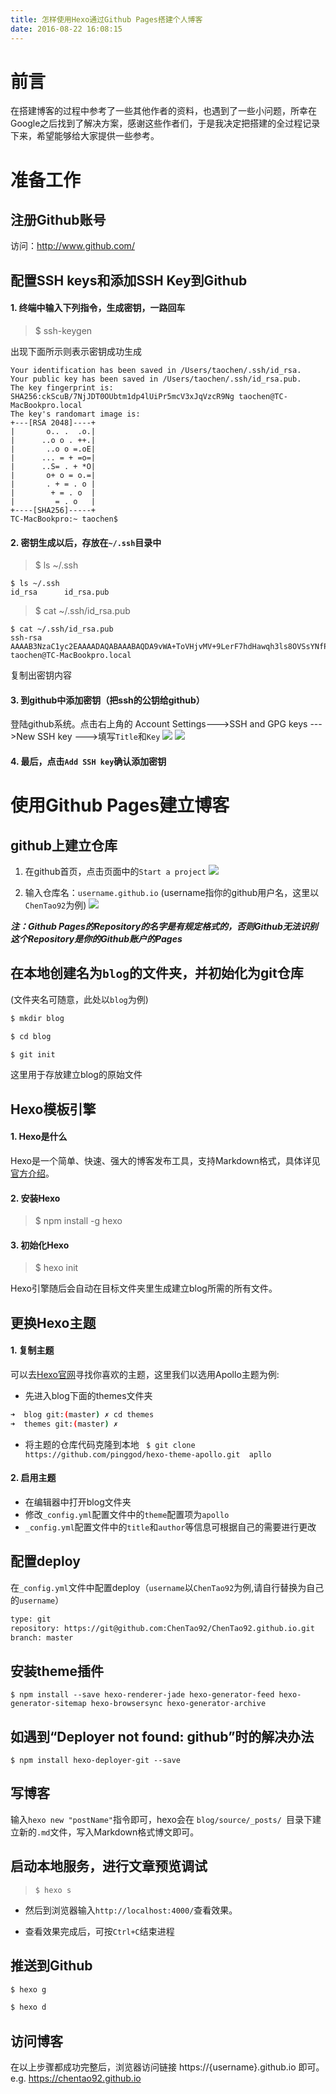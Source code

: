 ```yaml
---
title: 怎样使用Hexo通过Github Pages搭建个人博客
date: 2016-08-22 16:08:15
---
```

# 前言
在搭建博客的过程中参考了一些其他作者的资料，也遇到了一些小问题，所幸在Google之后找到了解决方案，感谢这些作者们，于是我决定把搭建的全过程记录下来，希望能够给大家提供一些参考。

# 准备工作

## 注册Github账号
访问：http://www.github.com/

## 配置SSH keys和添加SSH Key到Github
#### 1. 终端中输入下列指令，生成密钥，一路回车
>$ ssh-keygen

<!--more-->
出现下面所示则表示密钥成功生成
```
Your identification has been saved in /Users/taochen/.ssh/id_rsa.
Your public key has been saved in /Users/taochen/.ssh/id_rsa.pub.
The key fingerprint is:
SHA256:ckScuB/7NjJDT0OUbtm1dp4lUiPr5mcV3xJqVzcR9Ng taochen@TC-MacBookpro.local
The key's randomart image is:
+---[RSA 2048]----+
|       o.. .  .o.|
|      ..o o . ++.|
|       ..o o =.oE|
|      ... = + =o=|
|      ..S= . + *O|
|       o+ o = o.=|
|       . + = . o |
|        + = . o  |
|         = . o   |
+----[SHA256]-----+
TC-MacBookpro:~ taochen$ 
```

#### 2. 密钥生成以后，存放在`~/.ssh`目录中
> $ ls ~/.ssh

```
$ ls ~/.ssh
id_rsa      id_rsa.pub
```

> $ cat ~/.ssh/id_rsa.pub
 

```
$ cat ~/.ssh/id_rsa.pub 
ssh-rsa AAAAB3NzaC1yc2EAAAADAQABAAABAQDA9vWA+ToVHjvMV+9LerF7hdHawqh3ls8OVSsYNfP2ppLS4/w47cWKOR+9Dv6cgqJLstDt7mgnbcpFcztLYZKBy1ZPBgOA1tYtxDIA2pDMIKsYd9M7UosgavCMgBg0dlO1y+xUhnyShqduDHblCCUjM9D+rB6HipeNQWZLWNZ39anPvjTp9ZizdDTtPYi7zaB/fcUatqxeHkFUjHm6WYaC/gQrYsqj1LAonQCdfdgHL8VZg2sXTxl+AOZfX1ZGTs3qXFAoUkDWaMQKC3UNTNrUC9MwNcs/+cLecaDMf+5BBxI71xRP+JLvAy1mTeux2vk0d9FyLU7et9d taochen@TC-MacBookpro.local 
```
复制出密钥内容
#### 3. 到github中添加密钥（把ssh的公钥给github）
登陆github系统。点击右上角的 Account Settings--->SSH and GPG keys --->New SSH key --->填写`Title`和`Key`
![](http://ww1.sinaimg.cn/bmiddle/873fcdb7gw1f7js23dlmbj20qu0wejtv.jpg)
![](http://ww1.sinaimg.cn/large/873fcdb7jw1f7jspdbjqxj21ht0vlgv4.jpg)

#### 4. 最后，点击`Add SSH key`确认添加密钥

# 使用Github Pages建立博客

## github上建立仓库

1. 在github首页，点击页面中的`Start a project`
![](http://ww3.sinaimg.cn/large/873fcdb7jw1f7jsrf98esj21800o443s.jpg)

2. 输入仓库名：`username.github.io` (username指你的github用户名，这里以`ChenTao92`为例)
![](http://ww4.sinaimg.cn/large/873fcdb7jw1f7jt682c22j21ew0xe0y6.jpg)

***注：Github Pages的Repository的名字是有规定格式的，否则Github无法识别这个Repository是你的Github账户的Pages***

## 在本地创建名为`blog`的文件夹，并初始化为git仓库
(文件夹名可随意，此处以`blog`为例)
``` bash
$ mkdir blog

$ cd blog

$ git init

```
这里用于存放建立blog的原始文件

## Hexo模板引擎

#### 1. Hexo是什么

Hexo是一个简单、快速、强大的博客发布工具，支持Markdown格式，具体详见[官方介绍](https://hexo.io/docs/index.html)。

#### 2. 安装Hexo

>$ npm install -g hexo

#### 3. 初始化Hexo

>$ hexo init

Hexo引擎随后会自动在目标文件夹里生成建立blog所需的所有文件。

## 更换Hexo主题

#### 1. 复制主题

可以去[Hexo官网](https://hexo.io/themes/)寻找你喜欢的主题，这里我们以选用Apollo主题为例:
- 先进入blog下面的themes文件夹
``` bash
➜  blog git:(master) ✗ cd themes
➜  themes git:(master) ✗ 

```
- 将主题的仓库代码克隆到本地
` $ git clone https://github.com/pinggod/hexo-theme-apollo.git  apllo`

#### 2. 启用主题

- 在编辑器中打开blog文件夹
- 修改`_config.yml`配置文件中的`theme`配置项为`apollo`
- `_config.yml`配置文件中的`title`和`author`等信息可根据自己的需要进行更改

## 配置deploy

在`_config.yml`文件中配置deploy（`username`以`ChenTao92`为例,请自行替换为自己的`username`）

``` bash
type: git
repository: https://git@github.com:ChenTao92/ChenTao92.github.io.git
branch: master
```

## 安装theme插件

`$ npm install --save hexo-renderer-jade hexo-generator-feed hexo-generator-sitemap hexo-browsersync hexo-generator-archive`

## 如遇到“Deployer not found: github”时的解决办法

`$ npm install hexo-deployer-git --save`


## 写博客

输入`hexo new "postName"`指令即可，hexo会在 `blog/source/_posts/ `目录下建立新的`.md`文件，写入Markdown格式博文即可。

## 启动本地服务，进行文章预览调试

> `$ hexo s`

- 然后到浏览器输入`http://localhost:4000/`查看效果。

- 查看效果完成后，可按`Ctrl+C`结束进程

## 推送到Github

```bash
$ hexo g

$ hexo d

```

## 访问博客

在以上步骤都成功完整后，浏览器访问链接 https://{username}.github.io 即可。
e.g. 
https://chentao92.github.io


